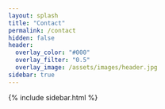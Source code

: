 ```yaml
---
layout: splash
title: "Contact"
permalink: /contact
hidden: false
header:
  overlay_color: "#000"
  overlay_filter: "0.5"
  overlay_image: /assets/images/header.jpg
sidebar: true
---
```


  {% include sidebar.html %}
